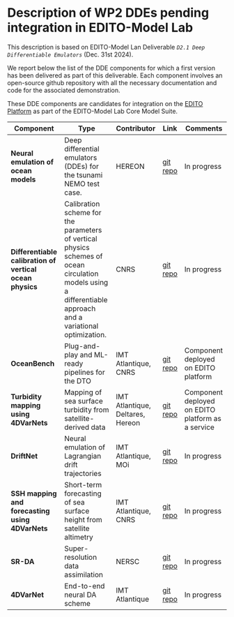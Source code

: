 # Description of WP2 DDEs pending integration in EDITO-Model Lab

This description is based on EDITO-Model Lan Deliverable _`D2.1 Deep Differentiable Emulators`_ (Dec. 31st 2024).

We report below the list of the DDE components for which a first version has been delivered as part of this deliverable. Each component involves an open-source github repository with all the necessary documentation and code for the associated demonstration.

These DDE components are candidates for integration on the [EDITO Platform](https://datalab.dive.edito.eu/) as part of the EDITO-Model Lab Core Model Suite.


| **Component**                                            | **Type**                                                                                                                                                      | **Contributor**                  | **Link** | **Comments**                                      |
|----------------------------------------------------------|---------------------------------------------------------------------------------------------------------------------------------------------------------------|----------------------------------|----------|---------------------------------------------------|
| **Neural emulation of ocean models**                     | Deep differential emulators (DDEs) for the tsunami NEMO test case.                                                                                            | HEREON                           | [git repo](https://codebase.helmholtz.cloud/m-dml/diff-ocean-nemo/-/blob/main/notebooks/training_DDEs_tsunami_example1.ipynb) | In progress                                       |
| **Differentiable calibration of vertical ocean physics** | Calibration scheme for the parameters of vertical physics schemes of ocean circulation models using a differentiable approach and a variational optimization. | CNRS                             | [git repo](https://github.com/meom-group/tunax/) | In progress                                       |
| **OceanBench**                                           | Plug-and-play and ML-ready pipelines for the DTO                                                                                                              | IMT Atlantique, CNRS             | [git repo](https://github.com/jejjohnson/oceanbench) | Component deployed on EDITO platform                                        |
| **Turbidity mapping using 4DVarNets**                   | Mapping of sea surface turbidity from satellite-derived data                                                                                                  | IMT Atlantique, Deltares, Hereon | [git repo](https://github.com/edito-model-lab/2024-10_grenoble-edito-hackathon/blob/main/project-results/TurbidityMapping/) | Component deployed on EDITO platform as a service                                 |
| **DriftNet**                                             | Neural emulation of Lagrangian drift trajectories                                                                                                             | IMT Atlantique, MOi              | [git repo](https://github.com/CIA-Oceanix/DriftNet) | In progress                                       |
| **SSH mapping and forecasting using 4DVarNets**         | Short-term forecasting  of sea surface height from satellite altimetry                                                                                        | IMT Atlantique, CNRS             | [git repo](https://github.com/CIA-Oceanix/4dvarnet-starter) | In progress                                       |
| **SR-DA**                                                | Super-resolution data assimilation                                                                                                                            | NERSC                            | [git repo](https://github.com/AntoineBernigaud/Super_Resolution_Data_Assimilation/tree/main) | In progress                                       |
| **4DVarNet**                                             | End-to-end neural DA scheme                                                                                                                                   | IMT Atlantique                   | [git repo](https://github.com/CIA-Oceanix/4dvarnet-starter) | In progress                                       |
